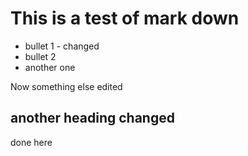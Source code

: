 # This is a test of mark down
* bullet 1 - changed
* bullet 2
* another one

Now something else edited

## another heading changed
done here
